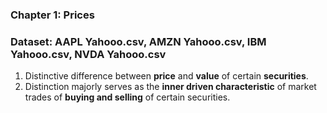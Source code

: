 ### Chapter 1: Prices
### Dataset: AAPL Yahooo.csv, AMZN Yahooo.csv, IBM Yahooo.csv, NVDA Yahooo.csv
1. Distinctive difference between **price** and **value** of certain **securities**.
2. Distinction majorly serves as the **inner driven characteristic** of market trades of **buying and selling** of certain securities.
